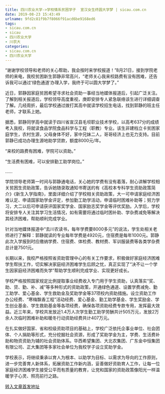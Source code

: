 ```yaml
---
title: 四川农业大学->学校情系贫困学子 ​ 宣汉女生终圆大学梦 | sicau.com.cn
date: 2019-08-23 15:43:49
urlname: 9fd2c81f9b7f8066f91acd6be9168ed6
tags: 
- sicau.com.cn
- sicau
- 四川农业大学
- 川农大
categories:
- sicau.com.cn
- 四川农业大学
---
```



“谢谢学校领导和老师的关心帮助，我会按时来学校报道！”8月21日，接到学院老师的来电，我校贫困新生郭静非常高兴，“老师关心我来校路费有没有困难，还告诉我可以通过‘绿色通道’办理入学，我终于可以圆大学梦了。”

近日，郭静因家庭贫困希望寻求社会资助一事经当地媒体报道后，引起广泛关注。了解到相关报道后，学校领导高度重视，庚即安排专人紧急联络该生进行详细调查了解。几经周折，最后学校通过拨打其高中就读学校招生电话，找到郭静的班主任老师，才联系上她。

据悉，郭静同学高中就读于四川省宣汉县毛坝职业技术学校，以高考637分的成绩考入我校，将就读食品学院食品科学与工程（职教）专业。该生非建档立卡贫困家庭学生，农村生源，父母身体不好，家中兄妹二人，哥哥经济上也无力支持。目前郭静已成功办理生源地助学贷款，额度8000元/年。

“来校的路费有困难，学院可以资助。”

“生活费有困难，可以安排勤工助学岗位。”

……

学院领导老师第一时间与郭静通电话，关心她的学费有没有着落，耐心讲解学校相关贫困生资助政策，告诉她随录取通知书寄送的有《高校本专科学生资助政策简介》《新生入学指南》，里面详细介绍了学校相关资助政策，大一可申请家庭经济困难认定、申请国家助学金评定，参加勤工助学活动，申请临时困难补助等；努力学习，大二以后可申请获评国家奖学金、国家励志奖学金等评优奖励。入学后，学校将安排专人关注其学习生活情况，如有需要将通过临时困补助、学杂费减免等解决其经济困难，帮助顺利完成学业。

针对当地媒体报道中“去川农读书，每年学费要8000多元”的说法，学生处相关老师进行了解释：郭静就读的专业每年学费是4920元，住宿费是每年1000元。郭静此次入学报到时应缴纳学费、住宿费、体检费、教材费、军训服装费等各类学杂费总计是7501元。

长期以来，我校严格按照省资助管理中心的有关工作要求，积极做好家庭经济困难学生帮扶工作，切实解决家庭经济困难学生后顾之忧，真正实现了“决不让一个学生因家庭经济困难而失学”帮助学生顺利完成学业、实现更好成长。

学校严格按照国家规定比例提取事业经费收入专门用于学生资助，认真落实“奖、助、贷、勤、补、减”等多种形式的资助政策，开通绿色通道、设置学费减免、勤工助学、爱心基金、学生救助金及奖助学金等37项校内资助措施。设立资助工作办公经费、“寒梅飘香工程”活动经费、爱心基金、勤工助学基金、学生奖励金、学生创业基金、学生救助基金等各项经费，确保各项资助经费专款专用，发挥最大效益。近三年来，学校共发放近1.4万人次学生勤工助学劳酬共计505万元，发放2万余人次临时困难补助和暖冬行动资助经费共计407万元。

在扎实做好国家、省和校级资助项目的基础上，学校广泛依托企事业单位、社会团体、个人捐助等形式，充分挖掘社会资源，形成了奖助学金为主，学费、生活费补助和物资资助为辅的社会资助体系。华西希望集团、大北农集团、广东金中恒集团有限公司、正大集团等多家社会单位为我校学子设立奖助学金。

学校表示，将继续秉承以育人为根本、以助学为目标、以需求为导向的工作原则，进一步完善育人新体系，拓展资助工作新内涵，妥善做好资助育人工作，让每一位家庭经济困难学生接受公平而有质量的教育，让党和国家的资助政策像阳光一样温暖学子心灵、照亮前行之路。





[转入文章首发地址](https://news.sicau.edu.cn/info/1135/52887.htm)